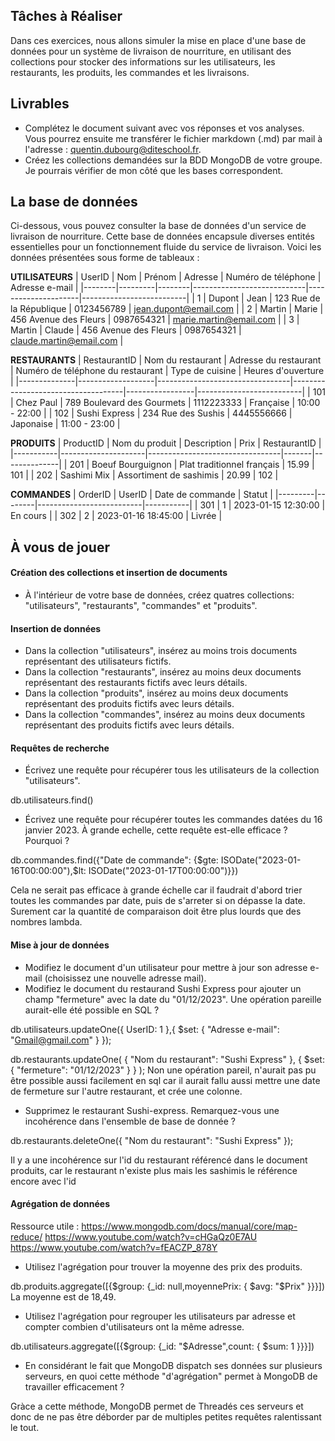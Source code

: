 ## Tâches à Réaliser

Dans ces exercices, nous allons simuler la mise en place d'une base de données pour un système de livraison de nourriture, en utilisant des collections pour stocker des informations sur les utilisateurs, les restaurants, les produits, les commandes et les livraisons.

## Livrables
- Complétez le document suivant avec vos réponses et vos analyses. Vous pourrez ensuite me transférer le fichier markdown (.md) par mail à  l'adresse : quentin.dubourg@diteschool.fr.
- Créez les collections demandées sur la BDD MongoDB de votre groupe. Je pourrais vérifier de mon côté que les bases correspondent.

## La base de données
Ci-dessous, vous pouvez consulter la base de données d'un service de livraison de nourriture. Cette base de données encapsule diverses entités essentielles pour un fonctionnement fluide du service de livraison. Voici les données présentées sous forme de tableaux : 

**UTILISATEURS**
| UserID | Nom     | Prénom | Adresse                    | Numéro de téléphone | Adresse e-mail           |
|--------|---------|--------|----------------------------|---------------------|--------------------------|
| 1      | Dupont  | Jean   | 123 Rue de la République   | 0123456789          | jean.dupont@email.com   |
| 2      | Martin  | Marie  | 456 Avenue des Fleurs      | 0987654321          | marie.martin@email.com  |
| 3      | Martin  | Claude  | 456 Avenue des Fleurs      | 0987654321          | claude.martin@email.com  |


**RESTAURANTS**
| RestaurantID | Nom du restaurant | Adresse du restaurant          | Numéro de téléphone du restaurant | Type de cuisine | Heures d'ouverture       |
|--------------|-------------------|---------------------------------|------------------------------------|-----------------|--------------------------|
| 101          | Chez Paul         | 789 Boulevard des Gourmets      | 1112223333                         | Française       | 10:00 - 22:00           |
| 102          | Sushi Express     | 234 Rue des Sushis              | 4445556666                         | Japonaise       | 11:00 - 23:00           |

**PRODUITS**
| ProductID | Nom du produit      | Description                     | Prix  | RestaurantID |
|-----------|---------------------|---------------------------------|-------|--------------|
| 201       | Boeuf Bourguignon   | Plat traditionnel français       | 15.99 | 101          |
| 202       | Sashimi Mix         | Assortiment de sashimis          | 20.99 | 102          |

**COMMANDES**
| OrderID | UserID | Date de commande         | Statut    |
|---------|--------|--------------------------|-----------|
| 301     | 1      | 2023-01-15 12:30:00     | En cours  |
| 302     | 2      | 2023-01-16 18:45:00     | Livrée    |

## À vous de jouer
#### Création des collections et insertion de documents

- À l'intérieur de votre base de données, créez quatres collections: "utilisateurs", "restaurants", "commandes" et "produits".

#### Insertion de données

- Dans la collection "utilisateurs", insérez au moins trois documents représentant des utilisateurs fictifs.
- Dans la collection "restaurants", insérez au moins deux documents représentant des restaurants fictifs avec leurs détails.
- Dans la collection "produits", insérez au moins deux documents représentant des produits fictifs avec leurs détails.
- Dans la collection "commandes", insérez au moins deux documents représentant des produits fictifs avec leurs détails.

#### Requêtes de recherche

- Écrivez une requête pour récupérer tous les utilisateurs de la collection "utilisateurs".

db.utilisateurs.find()

- Écrivez une requête pour récupérer toutes les commandes datées du 16 janvier 2023. À grande echelle, cette requête est-elle efficace ? Pourquoi ?

db.commandes.find({"Date de commande": {$gte: ISODate("2023-01-16T00:00:00"),$lt: ISODate("2023-01-17T00:00:00")}})

Cela ne serait pas efficace à grande échelle car il faudrait d'abord trier toutes les commandes par date, puis de s'arreter si on dépasse la date. Surement car la quantité de comparaison doit être plus lourds
que des nombres lambda.

#### Mise à jour de données

- Modifiez le document d'un utilisateur pour mettre à jour son adresse e-mail (choisissez une nouvelle adresse mail).
- Modifiez le document du restaurand Sushi Express pour ajouter un champ "fermeture" avec la date du "01/12/2023". Une opération pareille aurait-elle été possible en SQL ?

db.utilisateurs.updateOne({ UserID: 1 },{ $set: { "Adresse e-mail": "Gmail@gmail.com" } });

db.restaurants.updateOne( { "Nom du restaurant": "Sushi Express" }, { $set: { "fermeture": "01/12/2023" } } );
Non une opération pareil, n'aurait pas pu être possible aussi facilement en sql car il aurait fallu aussi mettre une date de fermeture sur l'autre restaurant, et crée une colonne.

- Supprimez le restaurant Sushi-express. Remarquez-vous une incohérence dans l'ensemble de base de donnée ?

db.restaurants.deleteOne({ "Nom du restaurant": "Sushi Express" });

Il y a une incohérence sur l'id du restaurant référencé dans le document produits, car le restaurant n'existe plus mais les sashimis le référence encore avec l'id

#### Agrégation de données
Ressource utile : https://www.mongodb.com/docs/manual/core/map-reduce/ https://www.youtube.com/watch?v=cHGaQz0E7AU https://www.youtube.com/watch?v=fEACZP_878Y
- Utilisez l'agrégation pour trouver la moyenne des prix des produits.
 
db.produits.aggregate([{$group: {_id: null,moyennePrix: { $avg: "$Prix" }}}])
La moyenne est de 18,49.


- Utilisez l'agrégation pour regrouper les utilisateurs par adresse et compter combien d'utilisateurs ont la même adresse.
 
db.utilisateurs.aggregate([{$group: {_id: "$Adresse",count: { $sum: 1 }}}])


- En considérant le fait que MongoDB dispatch ses données sur plusieurs serveurs, en quoi cette méthode "d'agrégation" permet à MongoDB de travailler efficacement ?

Gràce a cette méthode, MongoDB permet de Threadés ces serveurs et donc de ne pas être déborder par de multiples petites requêtes ralentissant le tout.
